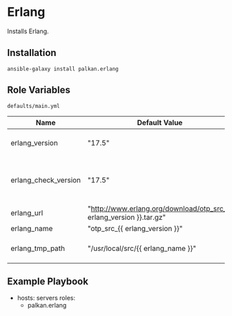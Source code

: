 Erlang
========

Installs Erlang.

Installation
--------------

`ansible-galaxy install palkan.erlang`

Role Variables
--------------

`defaults/main.yml`

| Name                        | Default Value |  Description    |
|-----------------------------|---------------|-----------------|
| erlang_version              | "17.5"        | Erlang version to install |
| erlang_check_version        | "17.5"        | Version name to checke if already installed |
| erlang_url                  | "http://www.erlang.org/download/otp_src_{{ erlang_version }}.tar.gz" | Source tar url | 
| erlang_name                 | "otp_src_{{ erlang_version }}" | |
| erlang_tmp_path             | "/usr/local/src/{{ erlang_name }}" | Where to download source | 


Example Playbook
-------------------------

  - hosts: servers
    roles:
       - palkan.erlang